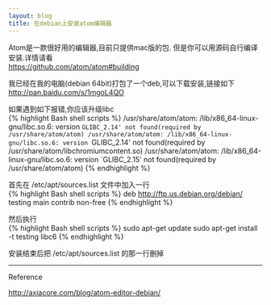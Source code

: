 ```yaml
---
layout: blog
title: 在debian上安装atom编辑器
---
```


Atom是一款很好用的编辑器,目前只提供mac版的包. 但是你可以用源码自行编译安装.详情请看  
https://github.com/atom/atom#building

我已经在我的电脑(debian 64bit)打包了一个deb,可以下载安装,链接如下  
http://pan.baidu.com/s/1mgoL4QO


如果遇到如下报错,你应该升级libc  
{% highlight Bash shell scripts %}
/usr/share/atom/atom: /lib/x86_64-linux-gnu/libc.so.6: version `GLIBC_2.14' not found(required by /usr/share/atom/atom)
/usr/share/atom/atom: /lib/x86_64-linux-gnu/libc.so.6: version `GLIBC_2.14' not found(required by /usr/share/atom/libchromiumcontent.so)
/usr/share/atom/atom: /lib/x86_64-linux-gnu/libc.so.6: version `GLIBC_2.15' not found(required by /usr/share/atom/atom)
{% endhighlight %}

首先在 /etc/apt/sources.list 文件中加入一行  
{% highlight Bash shell scripts %}
deb http://ftp.us.debian.org/debian/ testing main contrib non-free
{% endhighlight %}

然后执行  
{% highlight Bash shell scripts %}
sudo apt-get update
sudo apt-get install -t testing libc6
{% endhighlight %}

安装结束后把 /etc/apt/sources.list 的那一行删掉

---
Reference

http://axiacore.com/blog/atom-editor-debian/
